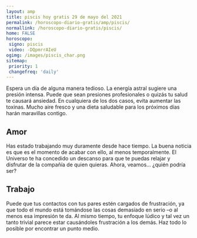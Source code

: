 ```yaml
---
layout: amp
title: piscis hoy gratis 29 de mayo del 2021 
permalink: /horoscopo-diario-gratis/amp/piscis/
normallink: /horoscopo-diario-gratis/piscis/
home: FALSE
horoscopo:
 signo: piscis
 video: -DQpmrrAIeU
ogimg: /images/piscis_char.png
sitemap:
 priority: 1
 changefreq: 'daily'
---
```



Espera un día de alguna manera tedioso. La energía astral sugiere una presión intensa. Puede que sean presiones profesionales o quizás tu salud te causará ansiedad. En cualquiera de los dos casos, evita aumentar las toxinas. Mucho aire fresco y una dieta saludable para los próximos días harán maravillas contigo.

## Amor

Has estado trabajando muy duramente desde hace tiempo. La buena noticia es que es el momento de acabar con ello, al menos temporalmente. El Universo te ha concedido un descanso para que te puedas relajar y disfrutar de la compañía de quien quieras. Ahora, veamos... ¿quién podría ser?

## Trabajo

Puede que tus contactos con tus pares estén cargados de frustración, ya que todo el mundo está tomándose las cosas demasiado en serio –o al menos esa impresión te da. Al mismo tiempo, tu enfoque lúdico y tal vez un tanto trivial parece estar causándoles frustración a los demás. Haz todo lo posible por encontrar un punto medio.